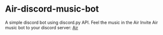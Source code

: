 # Air-discord-music-bot
A simple discord bot using discord.py API.
Feel the music in the Air
Invite Air music bot to your discord server: [Air](https://discord.com/api/oauth2/authorize?client_id=718700725495922710&permissions=8&scope=bot)

